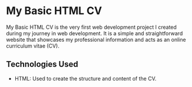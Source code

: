 # My Basic HTML CV
My Basic HTML CV is the very first web development project I created during my journey in web development. It is a simple and straightforward website that showcases my professional information and acts as an online curriculum vitae (CV).

## Technologies Used

- HTML: Used to create the structure and content of the CV.

